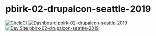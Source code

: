 # pbirk-02-drupalcon-seattle-2019

[![CircleCI](https://circleci.com/gh/pantheon-training-org/pbirk-02-drupalcon-seattle-2019.svg?style=shield)](https://circleci.com/gh/pantheon-training-org/pbirk-02-drupalcon-seattle-2019)
[![Dashboard pbirk-02-drupalcon-seattle-2019](https://img.shields.io/badge/dashboard-pbirk_02_drupalcon_seattle_2019-yellow.svg)](https://dashboard.pantheon.io/sites/07b07b45-59c3-4592-a172-b17266597124#dev/code)
[![Dev Site pbirk-02-drupalcon-seattle-2019](https://img.shields.io/badge/site-pbirk_02_drupalcon_seattle_2019-blue.svg)](http://dev-pbirk-02-drupalcon-seattle-2019.pantheonsite.io/)